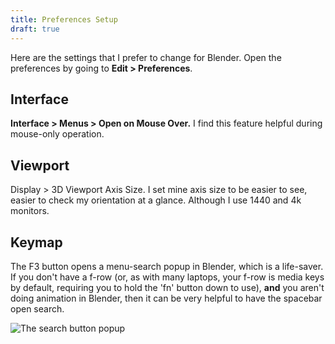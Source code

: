 ```yaml
---
title: Preferences Setup
draft: true
---
```


Here are the settings that I prefer to change for Blender. Open the preferences by going to **Edit > Preferences**.

## Interface

**Interface > Menus > Open on Mouse Over.** I find this feature helpful during mouse-only operation.

## Viewport
Display > 3D Viewport Axis Size. I set mine axis size to be easier to see, easier to check my orientation at a glance. Although I use 1440 and 4k monitors.

## Keymap
The F3 button opens a menu-search popup in Blender, which is a life-saver. If you don't have a f-row (or, as with many laptops, your f-row is media keys by default, requiring you to hold the 'fn' button down to use), **and** you aren't doing animation in Blender, then it can be very helpful to have the spacebar open search. 

![The search button popup](images/blender/toolbox/searchmenu.png)

